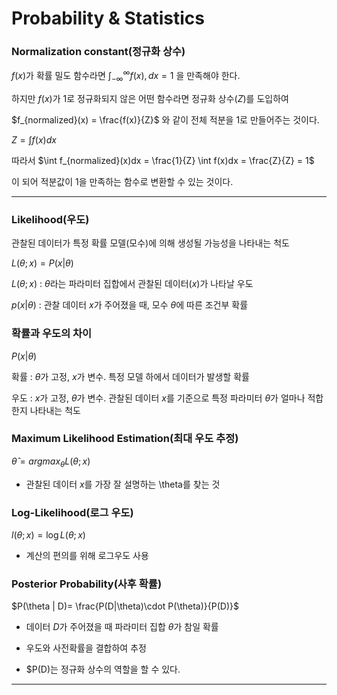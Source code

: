 # Probability & Statistics

### Normalization constant(정규화 상수)

$f(x)$가 확률 밀도 함수라면 $\int_{-\infty}^{\infty} f(x) , dx = 1$ 을 만족해야 한다.

하지만 $f(x)$가 1로 정규화되지 않은 어떤 함수라면 정규화 상수($Z$)를 도입하여

$f_{normalized}(x) = \frac{f(x)}{Z}$ 와 같이  전체 적분을 1로 만들어주는 것이다.

$Z = \int f(x)dx$

따라서 $\int f_{normalized}(x)dx = \frac{1}{Z} \int f(x)dx = \frac{Z}{Z} = 1$

이 되어 적분값이 1을 만족하는 함수로 변환할 수 있는 것이다.

---
### Likelihood(우도)

관찰된 데이터가 특정 확률 모델(모수)에 의해 생성될 가능성을 나타내는 척도

$L(\theta; x) = P(x|\theta)$

$L(\theta; x)$ : $\theta$라는 파라미터 집합에서 관찰된 데이터($x$)가 나타날 우도

$p(x|\theta)$ : 관찰 데이터 $x$가 주어졌을 때, 모수 $\theta$에 따른 조건부 확률

### 확률과 우도의 차이

$P(x|\theta)$

확률 : $\theta$가 고정, $x$가 변수. 특정 모델 하에서 데이터가 발생할 확률

우도 : $x$가 고정, $\theta$가 변수. 관찰된 데이터 $x$를 기준으로 특정 파라미터 $\theta$가 얼마나 적합한지 나타내는 척도

### Maximum Likelihood Estimation(최대 우도 추정)

$\hat \theta = argmax_\theta L(\theta; x)$

- 관찰된 데이터 $x$를 가장 잘 설명하는 \theta를 찾는 것

### Log-Likelihood(로그 우도)

$l(\theta; x) = \log L(\theta; x)$

- 계산의 편의를 위해 로그우도 사용


### Posterior Probability(사후 확률)

$P(\theta | D)= \frac{P(D|\theta)\cdot P(\theta)}{P(D)}$

- 데이터 $D$가 주어졌을 때 파라미터 집합 $\theta$가 참일 확률

- 우도와 사전확률을 결합하여 추정

- $P(D)는 정규화 상수의 역할을 할 수 있다.

---
